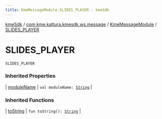 ```yaml
---
title: KmeMessageModule.SLIDES_PLAYER - kmeSdk
---
```


[kmeSdk](../../index.html) / [com.kme.kaltura.kmesdk.ws.message](../index.html) / [KmeMessageModule](index.html) / [SLIDES_PLAYER](./-s-l-i-d-e-s_-p-l-a-y-e-r.html)

# SLIDES_PLAYER

`SLIDES_PLAYER`

### Inherited Properties

| [moduleName](module-name.html) | `val moduleName: `[`String`](https://kotlinlang.org/api/latest/jvm/stdlib/kotlin/-string/index.html) |

### Inherited Functions

| [toString](to-string.html) | `fun toString(): `[`String`](https://kotlinlang.org/api/latest/jvm/stdlib/kotlin/-string/index.html) |

